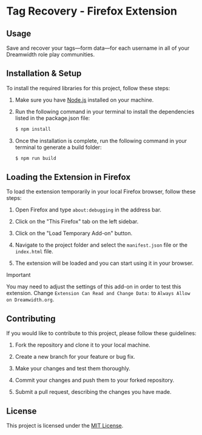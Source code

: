 # Tag Recovery - Firefox Extension

## Usage

Save and recover your tags&mdash;form data&mdash;for each username in all of your Dreamwidth role play communities.


## Installation & Setup

To install the required libraries for this project, follow these steps:

1. Make sure you have [Node.js](https://nodejs.org) installed on your machine.

2. Run the following command in your terminal to install the dependencies listed in the package.json file:

    ```bash
    $ npm install
    ```

3. Once the installation is complete, run the following command in your terminal to generate a build folder:

    ```bash
    $ npm run build
    ```

## Loading the Extension in Firefox

To load the extension temporarily in your local Firefox browser, follow these steps:

1. Open Firefox and type `about:debugging` in the address bar.

1. Click on the "This Firefox" tab on the left sidebar.

1. Click on the "Load Temporary Add-on" button.

1. Navigate to the project folder and select the `manifest.json` file or the `index.html` file.

1. The extension will be loaded and you can start using it in your browser.

> [!IMPORTANT]
> You may need to adjust the settings of this add-on in order to test this extension. Change `Extension Can Read and Change Data:` to `Always Allow on Dreamwidth.org`.


## Contributing

If you would like to contribute to this project, please follow these guidelines:

1. Fork the repository and clone it to your local machine.

2. Create a new branch for your feature or bug fix.

3. Make your changes and test them thoroughly.

4. Commit your changes and push them to your forked repository.

5. Submit a pull request, describing the changes you have made.

## License

This project is licensed under the [MIT License](LICENSE).
